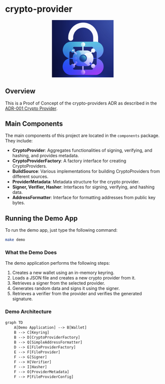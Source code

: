 # crypto-provider

<p align="center">
  <img src="logo.png" alt="Crypto Provider Logo" width="200" />
</p>

## Overview

This is a Proof of Concept of the crypto-providers ADR as described in the [ADR-001 Crypto Provider](https://github.com/cosmos/crypto/blob/main/docs/architecture/adr-001-crypto-provider.md).

## Main Components

The main components of this project are located in the `components` package. They include:

- **CryptoProvider**: Aggregates functionalities of signing, verifying, and hashing, and provides metadata.
- **CryptoProviderFactory**: A factory interface for creating CryptoProviders.
- **BuildSource**: Various implementations for building CryptoProviders from different sources.
- **ProviderMetadata**: Metadata structure for the crypto provider.
- **Signer, Verifier, Hasher**: Interfaces for signing, verifying, and hashing data.
- **AddressFormatter**: Interface for formatting addresses from public key bytes.

## Running the Demo App

To run the demo app, just type the following command:

```bash
make demo
```

### What the Demo Does

The demo application performs the following steps:

1. Creates a new wallet using an in-memory keyring.
2. Loads a JSON file and creates a new crypto provider from it.
3. Retrieves a signer from the selected provider.
4. Generates random data and signs it using the signer.
5. Retrieves a verifier from the provider and verifies the generated signature.

### Demo Architecture

```mermaid
graph TD
    A[Demo Application] --> B[Wallet]
    B --> C[Keyring]
    B --> D[CryptoProviderFactory]
    B --> Q[SimpleAddressFormatter]
    D --> E[FileProviderFactory]
    E --> F[FileProvider]
    F --> G[Signer]
    F --> H[Verifier]
    F --> I[Hasher]
    F --> O[ProviderMetadata]
    F --> P[FileProviderConfig]
```
